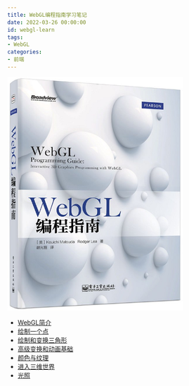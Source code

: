 ```yaml
---
title: WebGL编程指南学习笔记
date: 2022-03-26 00:00:00
id: webgl-learn
tags: 
- WebGL
categories: 
- 前端
---
```

<style>
img {
  width: 400px;
}
</style>

![](../../images/article/WebGL编程指南学习笔记/s27306770.jpeg)

<!-- more -->

- [WebGL简介](https://shimo.im/docs/5rk9d7ObbxHGwYqx)
- [绘制一个点](https://shimo.im/docs/XKq4Mgb9Zour74kN)
- [绘制和变换三角形](https://shimo.im/docs/RKAWVOPQoQSE7Bk8)
- [高级变换和动画基础](https://shimo.im/docs/2wAlXy7EnMh7m4AP)
- [颜色与纹理](https://shimo.im/docs/ZzkLV5yQK1s9WV3Q)
- [进入三维世界](https://shimo.im/docs/5rk9dlz1YDh5xKqx)
- [光照](https://shimo.im/docs/R13j8K4wyaued5k5)



